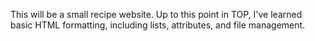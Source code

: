 This will be a small recipe website. Up to this point in TOP, I've learned basic HTML formatting, including lists, attributes, and file management.
